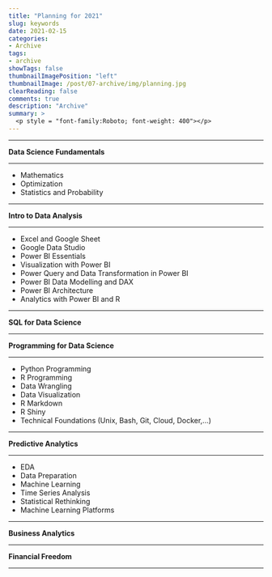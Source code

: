 ```yaml
---
title: "Planning for 2021"
slug: keywords
date: 2021-02-15
categories:
- Archive
tags:
- archive
showTags: false
thumbnailImagePosition: "left"
thumbnailImage: /post/07-archive/img/planning.jpg
clearReading: false	
comments: true
description: "Archive"
summary: >
  <p style = "font-family:Roboto; font-weight: 400"></p>
---
```


---
**Data Science Fundamentals**

---
- Mathematics
- Optimization
- Statistics and Probability

---
**Intro to Data Analysis**

---
- Excel and Google Sheet
- Google Data Studio
- Power BI Essentials
- Visualization with Power BI
- Power Query and Data Transformation in Power BI
- Power BI Data Modelling and DAX
- Power BI Architecture
- Analytics with Power BI and R

---
**SQL for Data Science**

---
**Programming for Data Science**

---
- Python Programming
- R Programming
- Data Wrangling
- Data Visualization
- R Markdown
- R Shiny 
- Technical Foundations (Unix, Bash, Git, Cloud, Docker,...)

---
**Predictive Analytics**

---
- EDA
- Data Preparation
- Machine Learning
- Time Series Analysis
- Statistical Rethinking
- Machine Learning Platforms

---
**Business Analytics**

---
**Financial Freedom**

---